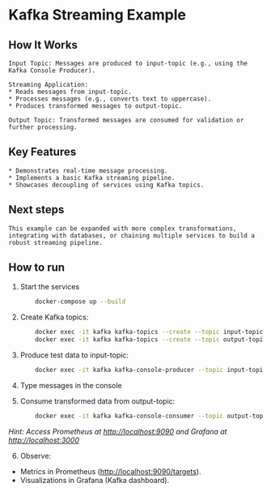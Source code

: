 # Kafka Streaming Example

## How It Works

    Input Topic: Messages are produced to input-topic (e.g., using the Kafka Console Producer).

    Streaming Application:
    * Reads messages from input-topic.
    * Processes messages (e.g., converts text to uppercase).
    * Produces transformed messages to output-topic.

    Output Topic: Transformed messages are consumed for validation or further processing.

## Key Features

    * Demonstrates real-time message processing.
    * Implements a basic Kafka streaming pipeline.
    * Showcases decoupling of services using Kafka topics.

## Next steps

    This example can be expanded with more complex transformations, integrating with databases, or chaining multiple services to build a robust streaming pipeline.

## How to run

1. Start the services

   ```bash
       docker-compose up --build

   ```

2. Create Kafka topics:

   ```bash
       docker exec -it kafka kafka-topics --create --topic input-topic --bootstrap-server kafka:9092 --partitions 1 --replication-factor 1
       docker exec -it kafka kafka-topics --create --topic output-topic --bootstrap-server kafka:9092 --partitions 1 --replication-factor 1
   ```

3. Produce test data to input-topic:

   ```bash
       docker exec -it kafka kafka-console-producer --topic input-topic --bootstrap-server kafka:9092
   ```

4. Type messages in the console

5. Consume transformed data from output-topic:

   ```bash
       docker exec -it kafka kafka-console-consumer --topic output-topic --bootstrap-server kafka:9092 --from-beginning
   ```

_Hint: Access Prometheus at <http://localhost:9090> and Grafana at <http://localhost:3000>_

6. Observe:

- Metrics in Prometheus (<http://localhost:9090/targets>).
- Visualizations in Grafana (Kafka dashboard).

